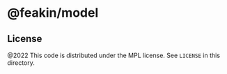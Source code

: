 # @feakin/model

## License

@2022 This code is distributed under the MPL license. See `LICENSE` in this directory.
